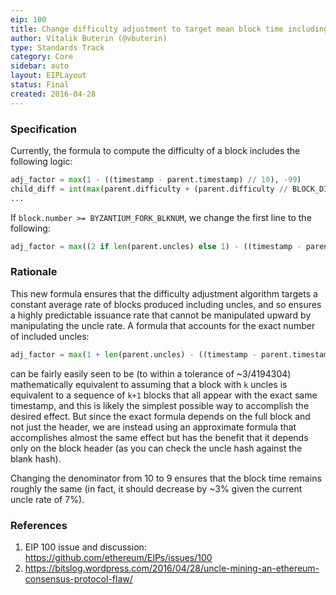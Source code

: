 ```yaml
---
eip: 100
title: Change difficulty adjustment to target mean block time including uncles
author: Vitalik Buterin (@vbuterin)
type: Standards Track
category: Core
sidebar: auto
layout: EIPLayout
status: Final
created: 2016-04-28
---
```


### Specification

Currently, the formula to compute the difficulty of a block includes the following logic:

```python
adj_factor = max(1 - ((timestamp - parent.timestamp) // 10), -99)
child_diff = int(max(parent.difficulty + (parent.difficulty // BLOCK_DIFF_FACTOR) * adj_factor, min(parent.difficulty, MIN_DIFF)))
...
```

If `block.number >= BYZANTIUM_FORK_BLKNUM`, we change the first line to the following:

```python
adj_factor = max((2 if len(parent.uncles) else 1) - ((timestamp - parent.timestamp) // 9), -99)
```

### Rationale

This new formula ensures that the difficulty adjustment algorithm targets a constant average rate of blocks produced including uncles, and so ensures a highly predictable issuance rate that cannot be manipulated upward by manipulating the uncle rate. A formula that accounts for the exact number of included uncles:

```python
adj_factor = max(1 + len(parent.uncles) - ((timestamp - parent.timestamp) // 9), -99)
```

can be fairly easily seen to be (to within a tolerance of ~3/4194304) mathematically equivalent to assuming that a block with `k` uncles is equivalent to a sequence of `k+1` blocks that all appear with the exact same timestamp, and this is likely the simplest possible way to accomplish the desired effect. But since the exact formula depends on the full block and not just the header, we are instead using an approximate formula that accomplishes almost the same effect but has the benefit that it depends only on the block header (as you can check the uncle hash against the blank hash).

Changing the denominator from 10 to 9 ensures that the block time remains roughly the same (in fact, it should decrease by ~3% given the current uncle rate of 7%).

### References

1. EIP 100 issue and discussion: https://github.com/ethereum/EIPs/issues/100
2. https://bitslog.wordpress.com/2016/04/28/uncle-mining-an-ethereum-consensus-protocol-flaw/
